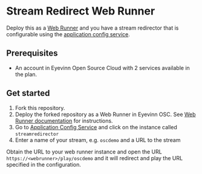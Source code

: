 # Stream Redirect Web Runner

Deploy this as a [Web Runner](https://app.osaas.io/dashboard/service/eyevinn-web-runner) and you have a stream redirector that is configurable using the [application config service](https://app.osaas.io/dashboard/service/eyevinn-app-config-svc).

## Prerequisites

- An account in Eyevinn Open Source Cloud with 2 services available in the plan.

## Get started

1. Fork this repository.
2. Deploy the forked repository as a Web Runner in Eyevinn OSC. See [Web Runner documentation](https://docs.osaas.io/osaas.wiki/Service%3A-Web-Runner.html) for instructions.
3. Go to [Application Config Service](https://app.osaas.io/dashboard/service/eyevinn-app-config-svc) and click on the instance called `streamredirector`
4. Enter a name of your stream, e.g. `oscdemo` and a URL to the stream

Obtain the URL to your web runner instance and open the URL `https://<webrunner>/play/oscdemo` and it will redirect and play the URL specified in the configuration.


